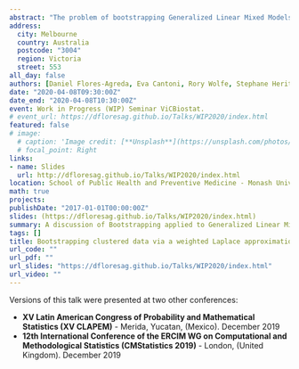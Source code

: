 ```yaml
---
abstract: "The problem of bootstrapping Generalized Linear Mixed Models for exponential families is considered in a non-parametric manner. We propose a method based on the random weighting of the individualcontributions to the joint distribution of outcomes and random effects and theuse of the Laplace approximation method for integrals on this weighted jointdistribution. We show the similarities between the random weighting of theLaplace-approximated log-Likelihood and other bootstrap schemes based on randomweighting of the estimating equations. Through simulations, we provide evidenceof the good quality of the bootstrap approximations of the samplingdistributions for the model parameters as well as evidence of their finitesample properties when applied in a Mixed Logit Model. We further illustratethe properties of our proposal via simulated examples in Accelerated FailureTime Models for clustered data."
address:
  city: Melbourne
  country: Australia
  postcode: "3004"
  region: Victoria
  street: 553  
all_day: false
authors: [Daniel Flores-Agreda, Eva Cantoni, Rory Wolfe, Stephane Heritier]
date: "2020-04-08T09:30:00Z"
date_end: "2020-04-08T10:30:00Z"
event: Work in Progress (WIP) Seminar ViCBiostat.
# event_url: https://dfloresag.github.io/Talks/WIP2020/index.html
featured: false
# image:
  # caption: 'Image credit: [**Unsplash**](https://unsplash.com/photos/bzdhc5b3Bxs)'
  # focal_point: Right
links:
- name: Slides
  url: http://dfloresag.github.io/Talks/WIP2020/index.html
location: School of Public Health and Preventive Medicine - Monash University
math: true
projects:
publishDate: "2017-01-01T00:00:00Z"
slides: (https://dfloresag.github.io/Talks/WIP2020/index.html)
summary: A discussion of Bootstrapping applied to Generalized Linear Mixed Models and Accelerated Failure Times. 
tags: []
title: Bootstrapping clustered data via a weighted Laplace approximation
url_code: ""
url_pdf: ""
url_slides: "https://dfloresag.github.io/Talks/WIP2020/index.html"
url_video: ""
---
```


Versions of this talk were presented at two other conferences:

- **XV Latin American Congress of Probability and Mathematical Statistics (XV CLAPEM)** - Merida, Yucatan, (Mexico). December 2019
- **12th International Conference of the ERCIM WG on Computational and Methodological Statistics (CMStatistics 2019)** - London, (United Kingdom). December 2019
